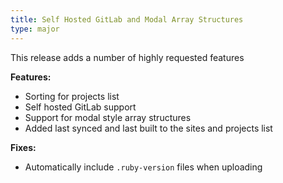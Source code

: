 ```yaml
---
title: Self Hosted GitLab and Modal Array Structures
type: major
---
```


This release adds a number of highly requested features

**Features:**

* Sorting for projects list
* Self hosted GitLab support
* Support for modal style array structures
* Added last synced and last built to the sites and projects list

**Fixes:**

* Automatically include `.ruby-version` files when uploading